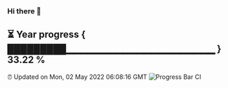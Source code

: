 ### Hi there 👋
⏳ Year progress { █████████▁▁▁▁▁▁▁▁▁▁▁▁▁▁▁▁▁▁▁▁▁ } 33.22 %
---
⏰ Updated on Mon, 02 May 2022 06:08:16 GMT
![Progress Bar CI](https://github.com/Moyi321/Moyi321/workflows/Progress%20Bar%20CI/badge.svg)
